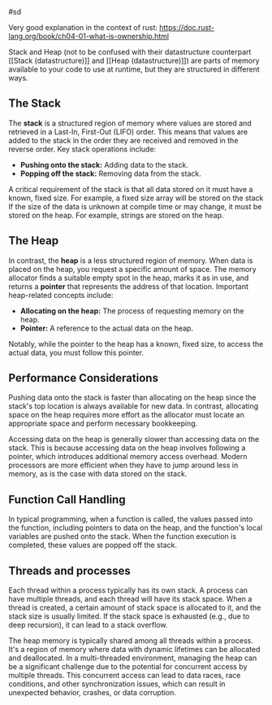 #sd

Very good explanation in the context of rust: https://doc.rust-lang.org/book/ch04-01-what-is-ownership.html

Stack and Heap (not to be confused with their datastructure counterpart [[Stack (datastructure)]] and [[Heap (datastructure)]]) are parts of memory available to your code to use at runtime, but they are structured in different ways.

## The Stack

The **stack** is a structured region of memory where values are stored and retrieved in a Last-In, First-Out (LIFO) order. This means that values are added to the stack in the order they are received and removed in the reverse order. Key stack operations include:

- **Pushing onto the stack:** Adding data to the stack.
- **Popping off the stack:** Removing data from the stack.

A critical requirement of the stack is that all data stored on it must have a known, fixed size. For example, a fixed size array will be stored on the stack
If the size of the data is unknown at compile time or may change, it must be stored on the heap. For example, strings are stored on the heap.

## The Heap

In contrast, the **heap** is a less structured region of memory. When data is placed on the heap, you request a specific amount of space. The memory allocator finds a suitable empty spot in the heap, marks it as in use, and returns a **pointer** that represents the address of that location. Important heap-related concepts include:

- **Allocating on the heap:** The process of requesting memory on the heap.
- **Pointer:** A reference to the actual data on the heap.

Notably, while the pointer to the heap has a known, fixed size, to access the actual data, you must follow this pointer.

## Performance Considerations

Pushing data onto the stack is faster than allocating on the heap since the stack's top location is always available for new data. In contrast, allocating space on the heap requires more effort as the allocator must locate an appropriate space and perform necessary bookkeeping.

Accessing data on the heap is generally slower than accessing data on the stack. This is because accessing data on the heap involves following a pointer, which introduces additional memory access overhead. Modern processors are more efficient when they have to jump around less in memory, as is the case with data stored on the stack.

## Function Call Handling

In typical programming, when a function is called, the values passed into the function, including pointers to data on the heap, and the function's local variables are pushed onto the stack. When the function execution is completed, these values are popped off the stack.

## Threads and processes

Each thread within a process typically has its own stack. A process can have multiple threads, and each thread will have its stack space. When a thread is created, a certain amount of stack space is allocated to it, and the stack size is usually limited. If the stack space is exhausted (e.g., due to deep recursion), it can lead to a stack overflow.

The heap memory is typically shared among all threads within a process. It's a region of memory where data with dynamic lifetimes can be allocated and deallocated. In a multi-threaded environment, managing the heap can be a significant challenge due to the potential for concurrent access by multiple threads. This concurrent access can lead to data races, race conditions, and other synchronization issues, which can result in unexpected behavior, crashes, or data corruption.

